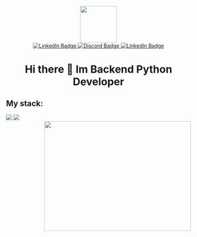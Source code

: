 
<div id="header" align="center">
  <img src="https://media.giphy.com/media/IWiAPmq1HS9QZRu8PT/giphy-downsized-large.gif" width="100"/>
</div>
  <div id="badges" align="center">
    <a href="your-linkedin-URL">
      <img src="https://img.shields.io/badge/telegram-blue?logo=telegram&logoColor=white&style=for-the-badge" alt="LinkedIn Badge"/>
    </a>
    <a href="your-youtube-URL">
      <img src="https://img.shields.io/badge/discord-magenta?logo=discord&logoColor=white&style=for-the-badge" alt="Discord Badge"/>
    </a>
    <a href="your-linkedin-URL">
      <img src="https://img.shields.io/badge/LinkedIn-blue?style=for-the-badge&logo=linkedin&logoColor=white" alt="LinkedIn Badge"/>
    </a>
  </div>
  <h1 align="center">Hi there 👋 Im Backend Python Developer</h1>
<div align="left" style="margin-top: 20px">
  <h2>My stack:</h2>
  <img src="https://img.shields.io/badge/python-blue?style=for-the-badge&logo=python&logoColor=white">
  <img src="https://img.shields.io/badge/django-green?style=for-the-badge&logo=django&logoColor=white">
</div>
<div align="right">
  <img src="https://media.giphy.com/media/SWoSkN6DxTszqIKEqv/giphy.gif" width="400" height="300"/>
</div>


